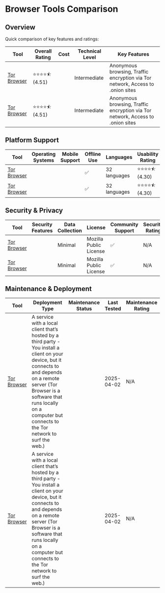 # Browser Tools Comparison
## Overview
Quick comparison of key features and ratings:

| Tool | Overall Rating | Cost | Technical Level | Key Features |
|------|----------------|------|-----------------|--------------|
| [Tor Browser](#) | ⭐⭐⭐⭐⯪ (4.51) |  | Intermediate | Anonymous browsing, Traffic encryption via Tor network, Access to .onion sites |
| [Tor Browser](#) | ⭐⭐⭐⭐⯪ (4.51) |  | Intermediate | Anonymous browsing, Traffic encryption via Tor network, Access to .onion sites |

## Platform Support
| Tool | Operating Systems | Mobile Support | Offline Use | Languages | Usability Rating |
|------|------------------|----------------|--------------|-----------|------------------|
| [Tor Browser](#) |  |  | ✅ | 32 languages | ⭐⭐⭐⭐⯪ (4.30) |
| [Tor Browser](#) |  |  | ✅ | 32 languages | ⭐⭐⭐⭐⯪ (4.30) |

## Security & Privacy
| Tool | Security Features | Data Collection | License | Community Support | Security Rating |
|------|-------------------|-----------------|----------|------------------|----------------|
| [Tor Browser](#) |  | Minimal | Mozilla Public License | ✅ | N/A |
| [Tor Browser](#) |  | Minimal | Mozilla Public License | ✅ | N/A |

## Maintenance & Deployment
| Tool | Deployment Type | Maintenance Status | Last Tested | Maintenance Rating |
|------|----------------|-------------------|-------------|-------------------|
| [Tor Browser](#) | A service with a local client that’s hosted by a third party - You install a client on your device, but it connects to and depends on a remote server (Tor Browser is a software that runs locally on a computer but connects to the Tor network to surf the web.) |  | 2025-04-02 | N/A |
| [Tor Browser](#) | A service with a local client that’s hosted by a third party - You install a client on your device, but it connects to and depends on a remote server (Tor Browser is a software that runs locally on a computer but connects to the Tor network to surf the web.) |  | 2025-04-02 | N/A |
